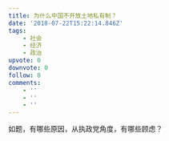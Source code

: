 ```yaml
---
title: 为什么中国不开放土地私有制？
date: '2018-07-22T15:22:14.846Z'
tags:
    - 社会
    - 经济
    - 政治
upvote: 0
downvote: 0
follow: 8
comments:
    - ''
    - ''
    - ''
---
```


如题，有哪些原因，从执政党角度，有哪些顾虑？
